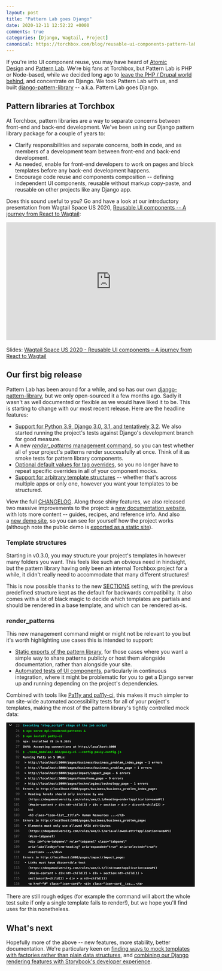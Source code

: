 ```yaml
---
layout: post
title: "Pattern Lab goes Django"
date: 2020-12-11 12:52:22 +0000
comments: true
categories: [Django, Wagtail, Project]
canonical: https://torchbox.com/blog/reusable-ui-components-pattern-lab-goes-django/
---
```


If you're into UI component reuse, you may have heard of [Atomic Design](https://atomicdesign.bradfrost.com/) and [Pattern Lab](https://patternlab.io/). We're big fans at Torchbox, but Pattern Lab is PHP or Node-based, while we decided long ago to [leave the PHP / Drupal world behind](https://torchbox.com/blog/alternatives-to-drupal/), and concentrate on Django. We took Pattern Lab with us, and built [django-pattern-library](https://torchbox.github.io/django-pattern-library/) -- a.k.a. Pattern Lab goes Django.

<!-- more -->

## Pattern libraries at Torchbox

At Torchbox, pattern libraries are a way to separate concerns between front-end and back-end development. We've been using our Django pattern library package for a couple of years to:

- Clarify responsibilities and separate concerns, both in code, and as members of a development team between front-end and back-end development.
- As needed, enable for front-end developers to work on pages and block templates before any back-end development happens.
- Encourage code reuse and components composition -- defining independent UI components, reusable without markup copy-paste, and reusable on other projects like any Django app.

Does this sound useful to you? Go and have a look at our introductory presentation from Wagtail Space US 2020, [Reusable UI components -- A journey from React to Wagtail](https://www.youtube.com/watch?v=isrOufI7TKc):

<iframe width="560" height="315" src="https://www.youtube-nocookie.com/embed/isrOufI7TKc" frameborder="0" allow="accelerometer; autoplay; clipboard-write; encrypted-media; gyroscope; picture-in-picture" allowfullscreen></iframe>

Slides: [Wagtail Space US 2020 - Reusable UI components – A journey from React to Wagtail](https://docs.google.com/presentation/d/1pZAbunn0Ci8B9NR0mS5taOPe7BMdAiDrKNIcd9xBWO4/edit)

## Our first big release

Pattern Lab has been around for a while, and so has our own [django-pattern-library](https://torchbox.github.io/django-pattern-library/), but we only open-sourced it a few months ago. Sadly it wasn't as well documented or flexible as we would have liked it to be. This is starting to change with our most recent release. Here are the headline features:

- [Support for Python 3.9, Django 3.0, 3.1, and tentatively 3.2](https://torchbox.github.io/django-pattern-library/getting-started/#compatibility). We also started running the project's tests against Django's development branch for good measure.
- A new [*render_patterns* management command](https://torchbox.github.io/django-pattern-library/guides/automated-tests/#with-render_patterns), so you can test whether all of your project's patterns render successfully at once. Think of it as smoke tests for pattern library components.
- [Optional default values for tag overrides](https://torchbox.github.io/django-pattern-library/reference/api/#override_tag), so you no longer have to repeat specific overrides in all of your component mocks.
- [Support for arbitrary template structures](https://torchbox.github.io/django-pattern-library/reference/api/#sections) -- whether that's across multiple apps or only one, however you want your templates to be structured.

View the full [CHANGELOG](https://github.com/torchbox/django-pattern-library/blob/master/CHANGELOG.md). Along those shiny features, we also released two massive improvements to the project: a [new documentation website](https://torchbox.github.io/django-pattern-library/), with lots more content -- guides, recipes, and reference info. And also a [new demo site](https://torchbox.github.io/django-pattern-library/demo/pattern-library/), so you can see for yourself how the project works (although note the public demo is [exported as a static site](https://torchbox.github.io/django-pattern-library/guides/static-site-export/)).

### Template structures

Starting in v0.3.0, you may structure your project's templates in however many folders you want. This feels like such an obvious need in hindsight, but the pattern library having only been an internal Torchbox project for a while, it didn't really need to accommodate that many different structures!

This is now possible thanks to the new [SECTIONS](https://torchbox.github.io/django-pattern-library/reference/api/#sections) setting, with the previous predefined structure kept as the default for backwards compatibility. It also comes with a lot of black magic to decide which templates are partials and should be rendered in a base template, and which can be rendered as-is.

### render_patterns

This new management command might or might not be relevant to you but it's worth highlighting use cases this is intended to support:

- [Static exports of the pattern library](https://torchbox.github.io/django-pattern-library/guides/static-site-export/), for those cases where you want a simple way to share patterns publicly or host them alongside documentation, rather than alongside your site.
- [Automated tests of UI components](https://torchbox.github.io/django-pattern-library/guides/automated-tests/), particularly in continuous integration, where it might be problematic for you to get a Django server up and running depending on the project's dependencies.

Combined with tools like [Pa11y and pa11y-ci](https://pa11y.org/), this makes it much simpler to run site-wide automated accessibility tests for all of your project's templates, making the most of the pattern library's tightly controlled mock data:

![Screenshot of pa11y-ci output in GitLab CI showing reported issues on pattern library templates](/images/blog/pattern-lab-goes-django/gitlab-ci-pa11y-patterns.png)

There are still rough edges (for example the command will abort the whole test suite if only a single template fails to render!), but we hope you'll find uses for this nonetheless.

## What's next

Hopefully more of the above -- new features, more stability, better documentation. We're particulary keen on [finding ways to mock templates with factories rather than plain data structures](https://github.com/torchbox/django-pattern-library/issues/106), and [combining our Django rendering features with Storybook's developer experience](https://github.com/torchbox/django-pattern-library/issues/103).
